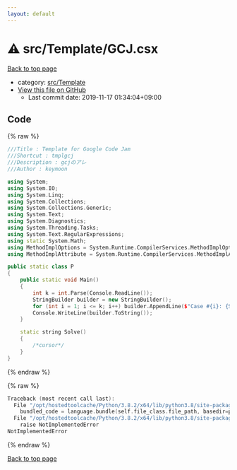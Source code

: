 ```yaml
---
layout: default
---
```


<!-- mathjax config similar to math.stackexchange -->
<script type="text/javascript" async
  src="https://cdnjs.cloudflare.com/ajax/libs/mathjax/2.7.5/MathJax.js?config=TeX-MML-AM_CHTML">
</script>
<script type="text/x-mathjax-config">
  MathJax.Hub.Config({
    TeX: { equationNumbers: { autoNumber: "AMS" }},
    tex2jax: {
      inlineMath: [ ['$','$'] ],
      processEscapes: true
    },
    "HTML-CSS": { matchFontHeight: false },
    displayAlign: "left",
    displayIndent: "2em"
  });
</script>

<script type="text/javascript" src="https://cdnjs.cloudflare.com/ajax/libs/jquery/3.4.1/jquery.min.js"></script>
<script src="https://cdn.jsdelivr.net/npm/jquery-balloon-js@1.1.2/jquery.balloon.min.js" integrity="sha256-ZEYs9VrgAeNuPvs15E39OsyOJaIkXEEt10fzxJ20+2I=" crossorigin="anonymous"></script>
<script type="text/javascript" src="../../../assets/js/copy-button.js"></script>
<link rel="stylesheet" href="../../../assets/css/copy-button.css" />


# :warning: src/Template/GCJ.csx

<a href="../../../index.html">Back to top page</a>

* category: <a href="../../../index.html#add21aec1c89793e304f7f7664d07d38">src/Template</a>
* <a href="{{ site.github.repository_url }}/blob/master/src/Template/GCJ.csx">View this file on GitHub</a>
    - Last commit date: 2019-11-17 01:34:04+09:00




## Code

<a id="unbundled"></a>
{% raw %}
```cpp
﻿///Title : Template for Google Code Jam
///Shortcut : tmplgcj
///Description : gcjのアレ
///Author : keymoon

using System;
using System.IO;
using System.Linq;
using System.Collections;
using System.Collections.Generic;
using System.Text;
using System.Diagnostics;
using System.Threading.Tasks;
using System.Text.RegularExpressions;
using static System.Math;
using MethodImplOptions = System.Runtime.CompilerServices.MethodImplOptions;
using MethodImplAttribute = System.Runtime.CompilerServices.MethodImplAttribute;

public static class P
{
    public static void Main()
    {
        int k = int.Parse(Console.ReadLine());
        StringBuilder builder = new StringBuilder();
        for (int i = 1; i <= k; i++) builder.AppendLine($"Case #{i}: {Solve()}");
        Console.WriteLine(builder.ToString());
    }

    static string Solve()
    {
        /*cursor*/
    }
}       
```
{% endraw %}

<a id="bundled"></a>
{% raw %}
```cpp
Traceback (most recent call last):
  File "/opt/hostedtoolcache/Python/3.8.2/x64/lib/python3.8/site-packages/onlinejudge_verify/docs.py", line 340, in write_contents
    bundled_code = language.bundle(self.file_class.file_path, basedir=pathlib.Path.cwd())
  File "/opt/hostedtoolcache/Python/3.8.2/x64/lib/python3.8/site-packages/onlinejudge_verify/languages/csharpscript.py", line 108, in bundle
    raise NotImplementedError
NotImplementedError

```
{% endraw %}

<a href="../../../index.html">Back to top page</a>

